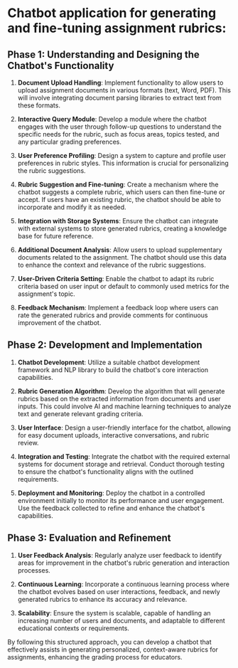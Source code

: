 # Chatbot application for generating and fine-tuning assignment rubrics:

## Phase 1: Understanding and Designing the Chatbot's Functionality

1. **Document Upload Handling**: Implement functionality to allow users to upload assignment documents in various formats (text, Word, PDF). This will involve integrating document parsing libraries to extract text from these formats.

2. **Interactive Query Module**: Develop a module where the chatbot engages with the user through follow-up questions to understand the specific needs for the rubric, such as focus areas, topics tested, and any particular grading preferences.

3. **User Preference Profiling**: Design a system to capture and profile user preferences in rubric styles. This information is crucial for personalizing the rubric suggestions.

4. **Rubric Suggestion and Fine-tuning**: Create a mechanism where the chatbot suggests a complete rubric, which users can then fine-tune or accept. If users have an existing rubric, the chatbot should be able to incorporate and modify it as needed.

5. **Integration with Storage Systems**: Ensure the chatbot can integrate with external systems to store generated rubrics, creating a knowledge base for future reference.

6. **Additional Document Analysis**: Allow users to upload supplementary documents related to the assignment. The chatbot should use this data to enhance the context and relevance of the rubric suggestions.

7. **User-Driven Criteria Setting**: Enable the chatbot to adapt its rubric criteria based on user input or default to commonly used metrics for the assignment's topic.

8. **Feedback Mechanism**: Implement a feedback loop where users can rate the generated rubrics and provide comments for continuous improvement of the chatbot.

## Phase 2: Development and Implementation

1. **Chatbot Development**: Utilize a suitable chatbot development framework and NLP library to build the chatbot's core interaction capabilities.

2. **Rubric Generation Algorithm**: Develop the algorithm that will generate rubrics based on the extracted information from documents and user inputs. This could involve AI and machine learning techniques to analyze text and generate relevant grading criteria.

3. **User Interface**: Design a user-friendly interface for the chatbot, allowing for easy document uploads, interactive conversations, and rubric review.

4. **Integration and Testing**: Integrate the chatbot with the required external systems for document storage and retrieval. Conduct thorough testing to ensure the chatbot's functionality aligns with the outlined requirements.

5. **Deployment and Monitoring**: Deploy the chatbot in a controlled environment initially to monitor its performance and user engagement. Use the feedback collected to refine and enhance the chatbot's capabilities.

## Phase 3: Evaluation and Refinement

1. **User Feedback Analysis**: Regularly analyze user feedback to identify areas for improvement in the chatbot's rubric generation and interaction processes.

2. **Continuous Learning**: Incorporate a continuous learning process where the chatbot evolves based on user interactions, feedback, and newly generated rubrics to enhance its accuracy and relevance.

3. **Scalability**: Ensure the system is scalable, capable of handling an increasing number of users and documents, and adaptable to different educational contexts or requirements.

By following this structured approach, you can develop a chatbot that effectively assists in generating personalized, context-aware rubrics for assignments, enhancing the grading process for educators.
